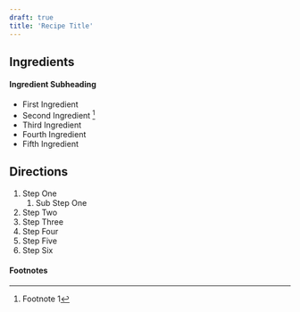 ```yaml
---
draft: true
title: 'Recipe Title'
---
```


## Ingredients

#### Ingredient Subheading

- First Ingredient
- Second Ingredient [^1]
- Third Ingredient
- Fourth Ingredient
- Fifth Ingredient

## Directions

1. Step One
   1. Sub Step One
2. Step Two
3. Step Three
4. Step Four
5. Step Five
6. Step Six

#### Footnotes

[^1]: Footnote 1
